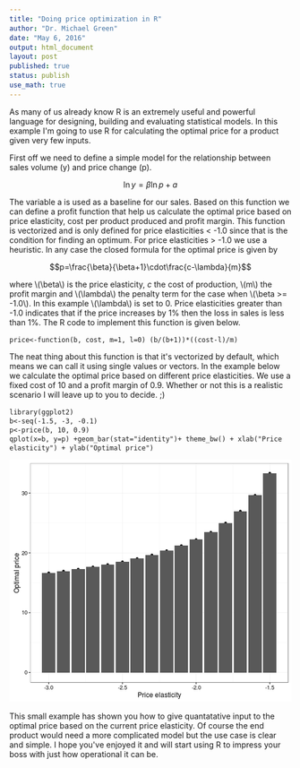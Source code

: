 ```yaml
---
title: "Doing price optimization in R"
author: "Dr. Michael Green"
date: "May 6, 2016"
output: html_document
layout: post
published: true
status: publish
use_math: true
---
```

 

 
 
As many of us already know R is an extremely useful and powerful language for designing, building and evaluating statistical models. In this example I'm going to use R for calculating the optimal price for a product given very few inputs.
 
First off we need to define a simple model for the relationship between sales volume (y) and price change (p).
 
$$ \ln y = \beta \ln p + a $$
 
The variable a is used as a baseline for our sales. Based on this function we can define a profit function that
help us calculate the optimal price based on price elasticity, cost per product produced and profit margin. This function is vectorized and is only defined for price elasticities < -1.0 since that is the condition for finding an optimum. For price elasticities > -1.0 we use a heuristic. In any case the closed formula for the optimal price is given by 
 
$$p=\frac{\beta}{\beta+1}\cdot\frac{c-\lambda}{m}$$
 
where \\(\beta\\) is the price elasticity, $c$ the cost of production, \\(m\\) the profit margin and \\(\lambda\\) the penalty term for the case when \\(\beta >= -1.0\\). In this example \\(\lambda\\) is set to 0. Price elasticities greater than -1.0 indicates that if the price increases by 1% then the loss in sales is less than 1%. The R code to implement this function is given below.
 

    price<-function(b, cost, m=1, l=0) (b/(b+1))*((cost-l)/m)
 
The neat thing about this function is that it's vectorized by default, which means we can call it using single values or vectors. In the example below we calculate the optimal price based on different price elasticities. We use a fixed cost of 10 and a profit margin of 0.9. Whether or not this is a realistic scenario I will leave up to you to decide. ;)
 

    library(ggplot2)
    b<-seq(-1.5, -3, -0.1)
    p<-price(b, 10, 0.9)
    qplot(x=b, y=p) +geom_bar(stat="identity")+ theme_bw() + xlab("Price elasticity") + ylab("Optimal price")

![plot of chunk unnamed-chunk-2](/images/figure/unnamed-chunk-2-1.png)
 
This small example has shown you how to give quantatative input to the optimal price based on the current price elasticity. Of course the end product would need a more complicated model but the use case is clear and simple. I hope you've enjoyed it and will start using R to impress your boss with just how operational it can be.
